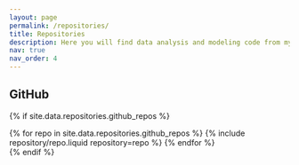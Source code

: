 ```yaml
---
layout: page
permalink: /repositories/
title: Repositories
description: Here you will find data analysis and modeling code from my papers. They are all easy to apply to your own data in a few lines of code.
nav: true
nav_order: 4
---
```



## GitHub

{% if site.data.repositories.github_repos %}

<div class="repositories d-flex flex-wrap flex-md-row flex-column justify-content-between align-items-center">
  {% for repo in site.data.repositories.github_repos %}
    {% include repository/repo.liquid repository=repo %}
  {% endfor %}
</div>
{% endif %}

